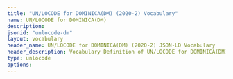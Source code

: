 ```yaml
---
title: "UN/LOCODE for DOMINICA(DM) (2020-2) Vocabulary"
name: UN/LOCODE for DOMINICA(DM) 
description: 
jsonid: "unlocode-dm"
layout: vocabulary
header_name: UN/LOCODE for DOMINICA(DM) (2020-2) JSON-LD Vocabulary
header_description: Vocabulary Definition of UN/LOCODE for DOMINICA(DM) (2020-2) semantics in HTML format. JSON-LD format is available at [unlocode-dm.jsonld](/vocabulary/unlocode-dm.jsonld)
type: unlocode
options:
---
```

